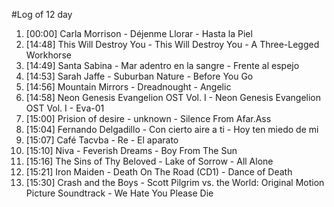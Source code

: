 #Log of 12 day

1. [00:00] Carla Morrison - Déjenme Llorar - Hasta la Piel
1. [14:48] This Will Destroy You - This Will Destroy You - A Three-Legged Workhorse
1. [14:49] Santa Sabina - Mar adentro en la sangre - Frente al espejo
1. [14:53] Sarah Jaffe - Suburban Nature - Before You Go
1. [14:56] Mountain Mirrors - Dreadnought - Angelic
1. [14:58] Neon Genesis Evangelion OST Vol. I - Neon Genesis Evangelion OST Vol. I - Eva-01
1. [15:00] Prision of desire - unknown - Silence From Afar.Ass
1. [15:04] Fernando Delgadillo - Con cierto aire a ti - Hoy ten miedo de mi
1. [15:07] Café Tacvba - Re - El aparato
1. [15:10] Niva - Feverish Dreams - Boy From The Sun
1. [15:16] The Sins of Thy Beloved - Lake of Sorrow - All Alone
1. [15:21] Iron Maiden - Death On The Road (CD1) - Dance of Death
1. [15:30] Crash and the Boys - Scott Pilgrim vs. the World: Original Motion Picture Soundtrack - We Hate You Please Die

